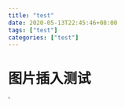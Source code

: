 ```yaml
---
title: "test"
date: 2020-05-13T22:45:46+08:00
tags: ["test"]
categories: ["test"]
---
```


# 图片插入测试

<img src="http://heketong.github.io/donate/aaa.jpg" style="zoom:25%;" />